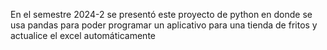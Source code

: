 En el semestre 2024-2 se presentó este proyecto de python en donde se usa pandas para poder programar un aplicativo para una tienda de fritos y actualice el excel automáticamente
